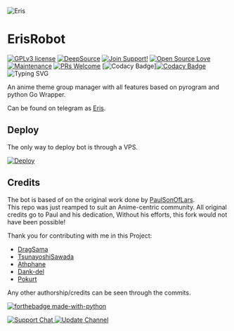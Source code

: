 <!--[Written by Soumyabrata Mukherjee. Visit blog freeplayus.in]-->

![Eris](https://cdn.realsport101.com/images/ncavvykf/epicstream/3ee7991dbd5b8c5d51fee14b420a0665f74a064d-1280x720.jpg?rect=0,0,1279,720&w=700&h=394&dpr=2)
# ErisRobot
[![GPLv3 license](https://img.shields.io/badge/License-GPLv3-blue.svg)](http://perso.crans.org/besson/LICENSE.html)
[![DeepSource](https://static.deepsource.io/deepsource-badge-light-mini.svg)](https://deepsource.io/gh/Soumyabrata-eng/ErisBot/?ref=repository-badge)
[![Join Support!](https://img.shields.io/badge/Join%20Channel-!-red)](https://t.me/bloggerminds) 
[![Open Source Love](https://badges.frapsoft.com/os/v2/open-source.png?v=103)](https://github.com/ellerbrock/open-source-badges/) 
[![Maintenance](https://img.shields.io/badge/Maintained%3F-yes-green.svg)](https://GitHub.com/Naereen/StrapDown.js/graphs/commit-activity) 
[![PRs Welcome](https://img.shields.io/badge/PRs-welcome-brightgreen.svg?style=flat-square)](https://makeapullrequest.com)
[![Codacy Badge](https://app.codacy.com/project/badge/Grade/ff71658222634df0af91270fe40fc681)][![Codacy Badge](https://app.codacy.com/project/badge/Grade/2344114c48e543559ba1479516b9e5cf)](https://www.codacy.com/gh/Soumyabrata-edu/erisnew/dashboard?utm_source=github.com&amp;utm_medium=referral&amp;utm_content=Soumyabrata-edu/erisnew&amp;utm_campaign=Badge_Grade)
![Typing SVG](https://readme-typing-svg.herokuapp.com/?lines=Welcome+To+Eris's+Repo!;A+simple+group+modular+bot!;with+all+features!)

An anime theme group manager with all features based on pyrogram and python Go Wrapper.

Can be found on telegram as [Eris](https://t.me/ErisRobot_bot).

## Deploy

The only way to deploy bot is through a VPS.

<a href="https://dashboard.heroku.com/new?template=https%3A%2F%2Fgithub.com%2FSoumyabrata-edu%2Ferisnew"><img src="https://www.herokucdn.com/deploy/button.svg" alt="Deploy"></a>

## Credits
The bot is based of on the original work done by [PaulSonOfLars](https://github.com/PaulSonOfLars). <br>
This repo was just reamped to suit an Anime-centric community. All original credits go to Paul and his dedication, Without his efforts, this fork would not have been possible!

Thank you for contributing with me in this Project:
+ [DragSama](https://github.com/DragSama)
+ [TsunayoshiSawada](https://github.com/TsunayoshiSawada)
+ [Athphane](https://github.com/athphane)
+ [Dank-del](https://github.com/Dank-del)
+ [Pokurt](https://github.com/Pokurt)

Any other authorship/credits can be seen through the commits.

[![forthebadge made-with-python](http://ForTheBadge.com/images/badges/made-with-python.svg)](https://www.python.org/)

<a href="https://t.me/bloggerminds"> <img src="https://img.shields.io/badge/Support-Chat-blue?&logo=telegram" alt="Support Chat" /> 
<a href="https://t.me/bloggerminds"> <img src="https://img.shields.io/badge/Update-Channel-blue?&logo=telegram" alt="Update Channel" />

<!--[Written by Soumyabrata Mukherjee. Visit blog freeplayus.in]-->
